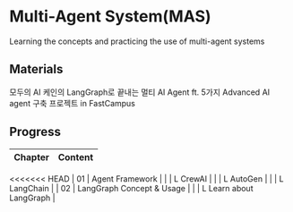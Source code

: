 # Multi-Agent System(MAS)
Learning the concepts and practicing the use of multi-agent systems

## Materials
모두의 AI 케인의 LangGraph로 끝내는 멀티 AI Agent ft. 5가지 Advanced AI agent 구축 프로젝트 in FastCampus

## Progress
| Chapter | Content |
|  :--- | ---- | 
<<<<<<< HEAD
|   01  |   Agent Framework             |
|       |   L CrewAI                    |
|       |   L AutoGen                   |
|       |   L LangChain                 |
|   02  |   LangGraph Concept & Usage   |
|       |   L Learn about LangGraph     | 
